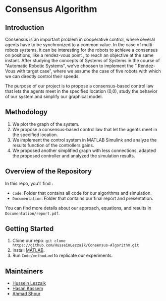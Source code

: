 # Consensus Algorithm

## Introduction
Consensus is an important problem in cooperative control, where several agents have to be synchronized to a common value. In the case of multi-robots systems, it can be interesting for the robots to achieve a consensus on positions, like a rendez-vous point , to reach an objective at the same instant. After studying the concepts of Systems of Systems in the course of "Automatic Robotic Systems", we’ve choosen to implement the ” Rendez-Vous with target case”, where we assume the case of five robots with which we can directly control their speeds.

The purpose of our project is to propose a consensus-based control law that lets the agents meet in the specified location (0,0), study the behavior of our system and simplify our graphical model.

## Methodology
1.  We plot the graph of the system.
2.  We propose a consensus-based control law that let the agents meet in the specified location.
3.  We implement the control system in MATLAB Simulink and analyze the results function of the controllers gains.
4.  We proposed another simplified graph with less connections, adapted the proposed controller and analyzed the simulation results.

## Overview of the Repository
In this repo, you'll find :
* `Code`: Folder that contains all code for our algorithms and simulation.
* `Documentation`: Folder that contains our final report and presentation.

You can find more details about our approach, equations, and results in `Documentation/report.pdf`.

## Getting Started
1.  Clone our repo: `git clone https://github.com/HusseinLezzaik/Consensus-Algorithm.git`
2.  Install [MATLAB](https://fr.mathworks.com/products/matlab-online.html).
3.  Run `Code/method.md` to replicate our experiments.


## Maintainers
* [Hussein Lezzaik](www.husseinlezzaik.com)
* [Hasan Kassem](https://www.linkedin.com/in/hasan-kassem-02625119b/)
* [Ahmad Shour](https://www.linkedin.com/in/ahmad-shour-1531371a8/)

